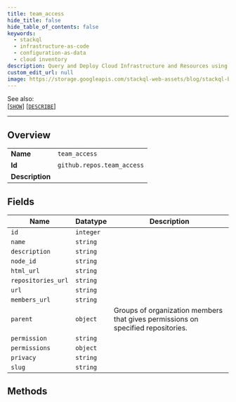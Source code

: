 ```yaml
---
title: team_access
hide_title: false
hide_table_of_contents: false
keywords:
  - stackql
  - infrastructure-as-code
  - configuration-as-data
  - cloud inventory
description: Query and Deploy Cloud Infrastructure and Resources using SQL
custom_edit_url: null
image: https://storage.googleapis.com/stackql-web-assets/blog/stackql-blog-post-featured-image.png
---
```

  
    
See also:   
[[` SHOW `]](/docs/language-spec/show) [[` DESCRIBE `]](/docs/language-spec/describe)  
* * * 
## Overview
<table><tbody>
<tr><td><b>Name</b></td><td><code>team_access</code></td></tr>
<tr><td><b>Id</b></td><td><code>github.repos.team_access</code></td></tr>
<tr><td><b>Description</b></td><td></td></tr>
</tbody></table>

## Fields
| Name | Datatype | Description |
| ---- | -------- | ----------- |
| `id` | `integer` |  |
| `name` | `string` |  |
| `description` | `string` |  |
| `node_id` | `string` |  |
| `html_url` | `string` |  |
| `repositories_url` | `string` |  |
| `url` | `string` |  |
| `members_url` | `string` |  |
| `parent` | `object` | Groups of organization members that gives permissions on specified repositories. |
| `permission` | `string` |  |
| `permissions` | `object` |  |
| `privacy` | `string` |  |
| `slug` | `string` |  |
## Methods
